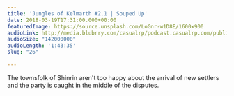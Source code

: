 ```yaml
---
title: 'Jungles of Kelmarth #2.1 | Souped Up'
date: 2018-03-19T17:31:00.000+00:00
featuredImage: https://source.unsplash.com/LoGnr-w1D8E/1600x900
audioLink: http://media.blubrry.com/casualrp/podcast.casualrp.com/public/26%20_%20Souped%20Up.mp3
audioSize: "142000000"
audioLength: '1:43:35'
slug: "26"

---
```

The townsfolk of Shinrin aren't too happy about the arrival of new settlers and the party is caught in the middle of the disputes.
